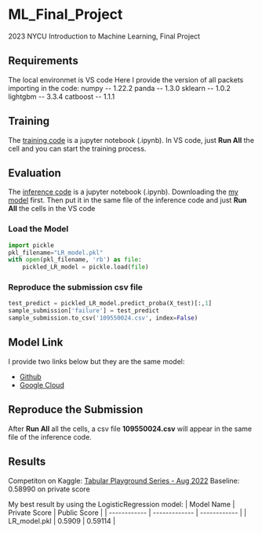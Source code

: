 # ML_Final_Project
2023 NYCU Introduction to Machine Learning, Final Project

## Requirements 
The local environmet is VS code
Here I provide the version of all packets importing in the code:
    numpy -- 1.22.2
    panda -- 1.3.0
    sklearn -- 1.0.2
    lightgbm -- 3.3.4
    catboost -- 1.1.1
    
## Training
The [training code](https://github.com/Belle-Liao/ML_Final_Project/blob/main/109550024_Final_train.ipynb) is a jupyter notebook (.ipynb). In VS code, just **Run All** the cell and you can start the training process.

## Evaluation
The [inference code](https://github.com/Belle-Liao/ML_Final_Project/blob/main/109550024_Final_inference.ipynb) is a jupyter notebook (.ipynb). 
Downloading the [my model](https://github.com/Belle-Liao/ML_Final_Project/blob/main/LR_model.pkl) first. Then put it in the same file of the inference code and just **Run All** the cells in the VS code

### Load the Model
```python
import pickle
pkl_filename="LR_model.pkl"
with open(pkl_filename, 'rb') as file:
    pickled_LR_model = pickle.load(file)
```

### Reproduce the submission csv file
```python
test_predict = pickled_LR_model.predict_proba(X_test)[:,1]
sample_submission['failure'] = test_predict
sample_submission.to_csv('109550024.csv', index=False)
```

## Model Link
I provide two links below but they are the same model:
* [Github](https://github.com/Belle-Liao/ML_Final_Project/blob/main/LR_model.pkl)
* [Google Cloud](https://drive.google.com/drive/u/0/folders/12v9viRiIVK6zNRVC9tQmDNxmddY96csd)

## Reproduce the Submission
After **Run All** all the cells, a csv file **109550024.csv** will appear in the same file of the inference code.

## Results
Competiton on Kaggle: [Tabular Playground Series - Aug 2022](https://www.kaggle.com/competitions/tabular-playground-series-aug-2022/overview)
Baseline: 0.58990 on private score

My best result by using the LogisticRegression model:
| Model Name   | Private Score | Public Score |
| ------------ | ------------- | ------------ |
| LR_model.pkl | 0.5909        | 0.59114      |

